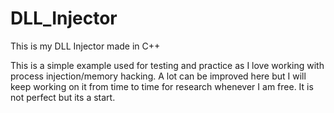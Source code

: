 # DLL_Injector
This is my DLL Injector made in C++

This is a simple example used for testing and practice as I love working with process injection/memory hacking. A lot can be improved here but I will keep working on it from time to time for research whenever I am free. It is not perfect but its a start.

